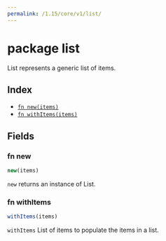 ```yaml
---
permalink: /1.15/core/v1/list/
---
```


# package list

List represents a generic list of items.

## Index

* [`fn new(items)`](#fn-new)
* [`fn withItems(items)`](#fn-withitems)

## Fields

### fn new

```ts
new(items)
```

`new` returns an instance of List.

### fn withItems

```ts
withItems(items)
```

`withItems` List of items to populate the items in a list.